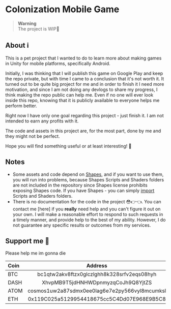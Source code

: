 # Colonization Mobile Game

> **Warning**  
> The project is WIP:construction:

## About :information_source:

This is a pet project that I wanted to do to learn more about making games in Unity for mobile platforms, specifically Android.

Initially, I was thinking that I will publish this game on Google Play and keep the repo private, but with time I came to a conclusion that it's not worth it. It turned out to be quite big project for me and in order to finish it I need more motivation, and since I am not doing any devlogs to share my progress, I think making the repo public can help me. Even if no one will ever look inside this repo, knowing that it is publicly available to everyone helps me perform better.

Right now I have only one goal regarding this project - just finish it. I am not intended to earn any profits with it.

The code and assets in this project are, for the most part, done by me and they might not be perfect. 

Hope you will find something useful or at least interesting! :purple_heart:

## Notes

- Some assets and code depend on [Shapes](https://assetstore.unity.com/packages/tools/particles-effects/shapes-173167), and if you want to use them, you will run into problems, because Shapes Scripts and Shaders folders are not included in the repository since Shapes license prohibits exposing Shapes code. If you have Shapes - you can simply [import](https://docs.unity3d.com/Manual/upm-ui-import.html) Scripts and Shaders folders.
- There is no documentation for the code in the project :flushed::point_right::point_left:. You can contact me [here] if you **really** need help and you can't figure it out on your own. I will make a reasonable effort to respond to such requests in a timely manner, and provide help to the best of my ability. However, I do not guarantee any specific results or outcomes from my services.

## Support me 💚
Please help me im gonna die

Coin | Address
:--- | :---:
BTC | bc1qtw2akv8ftzx0glczlghh8k328srfv2eqs08hyh
DASH | XhvpMB9T5jdHNHWDpnmyzqCoJh9Q8YjtZS
ATOM | cosmos1uw2a87sdmx0ee0lag6e7e2py566vyl8mcumksl
ETH | 0x119C025a5129954418675cc5C4Dd07E968E9B5C8
